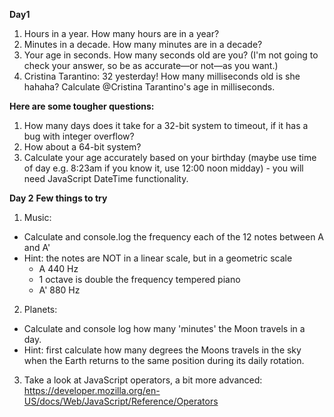 **Day1**
1. Hours in a year. How many hours are in a year?
2. Minutes in a decade. How many minutes are in a decade?
3. Your age in seconds. How many seconds old are you? (I'm not going to check your answer, so be as accurate—or not—as you want.)
4. Cristina Tarantino: 32 yesterday! How many milliseconds old is she hahaha? Calculate @Cristina Tarantino's age in milliseconds.

**Here are some tougher questions:**

1. How many days does it take for a 32-bit system to timeout, if it has a bug with integer overflow?
2. How about a 64-bit system?
3. Calculate your age accurately based on your birthday (maybe use time of day e.g. 8:23am if you know it, use 12:00 noon midday) - you will need JavaScript DateTime functionality.

**Day 2**
**Few things to try**
1. Music:
  - Calculate and console.log the frequency each of the 12 notes between A and A' 
  - Hint: the notes are NOT in a linear scale, but in a geometric scale
    - A 440 Hz 
    - 1 octave is double the frequency tempered piano 
    - A' 880 Hz 
2. Planets: 
  - Calculate and console log how many 'minutes' the Moon travels in a day. 
  - Hint: first calculate how many degrees the Moons travels in the sky when the Earth returns to the same position during its daily rotation.
3. Take a look at JavaScript operators, a bit more advanced: https://developer.mozilla.org/en-US/docs/Web/JavaScript/Reference/Operators
